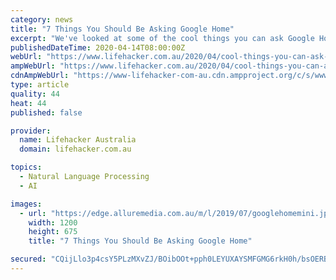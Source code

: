 ```yaml
---
category: news
title: "7 Things You Should Be Asking Google Home"
excerpt: "We've looked at some of the cool things you can ask Google Home but Google keeps making their home-based AI smarter. You can combine questions to Google ... you can ask your Google Home to translate a phrase from English to other languages and back. Google Assistant is everywhere. From Android handsets, to hundreds of smart home accessories ..."
publishedDateTime: 2020-04-14T08:00:00Z
webUrl: "https://www.lifehacker.com.au/2020/04/cool-things-you-can-ask-your-google-home/"
ampWebUrl: "https://www.lifehacker.com.au/2020/04/cool-things-you-can-ask-your-google-home/amp"
cdnAmpWebUrl: "https://www-lifehacker-com-au.cdn.ampproject.org/c/s/www.lifehacker.com.au/2020/04/cool-things-you-can-ask-your-google-home/amp"
type: article
quality: 44
heat: 44
published: false

provider:
  name: Lifehacker Australia
  domain: lifehacker.com.au

topics:
  - Natural Language Processing
  - AI

images:
  - url: "https://edge.alluremedia.com.au/m/l/2019/07/googlehomemini.jpg"
    width: 1200
    height: 675
    title: "7 Things You Should Be Asking Google Home"

secured: "CQijLlo3p4csY5PLzMXvZJ/BOibOOt+pph0LEYUXAYSMFGMG6rkH0h/bsOERB5N9SIg2urzFm5Ze2zRDxAYhp6XAflQdkSWrkGjTu98KnZSr4VE7MAh/EhkgWlkLA11WJwmtBIfG4ZPlS/yIhkvJswfqn8P6lLDIzUOBS8TnfPaQ63zbMrsvH56+Si4UzGTBacu0Ko8hQR27AXLpAUNutn3K+DHeE30aLGLkFntwRBXa7pEGfKFhwyyAz1blFT3YntHjRP8AEhbkDrfAJoDN4aSAlp+MSDMTq6SG5zqqutwzi4h1ZJGEeDKz2R5te+KC;yqgxL2IMI+YRWokybP868Q=="
---
```


